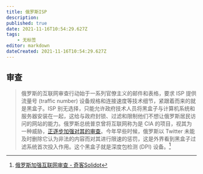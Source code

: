 ```yaml
---
title: 俄罗斯ISP
description: 
published: true
date: 2021-11-16T10:54:29.627Z
tags:
    - 无标签
editor: markdown
dateCreated: 2021-11-16T10:54:29.627Z
---
```


## 审查

> 俄罗斯的互联网审查行动始于一系列官僚主义的邮件和表格，要求 ISP 提供流量号 (traffic number) 设备规格和连接速度等技术细节，紧跟着而来的就是黑盒子。ISP 别无选择，只能允许政府技术人员将黑盒子与计算机系统和服务器安装在一起，这给与政府封锁、过滤和限制他们不想让俄罗斯居民访问的网站的能力。俄罗斯总统普京曾将互联网称为是 CIA 的项目，视其为一种威胁，[正逐步加强对其的审查](https://web.archive.org/web/20211025162644/https://www.nytimes.com/2021/10/22/technology/russia-internet-censorship-putin.html)。今年早些时候，俄罗斯以 Twitter 未能及时删除它认为非法的内容而对其进行限速的惩罚，这是外界看到黑盒子过滤系统首次投入作用。这个黑盒子就是深度包检测 (DPI) 设备。[^69360]

[^69360]: [俄罗斯加强互联网审查 - 奇客Solidot](https://web.archive.org/web/20211025101111/https://www.solidot.org/story?sid=69360)
